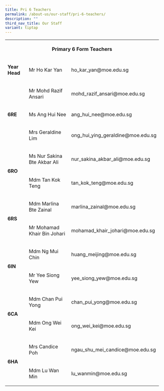 ```yaml
---
title: Pri 6 Teachers
permalink: /about-us/our-staff/pri-6-teachers/
description: ""
third_nav_title: Our Staff
variant: tiptap
---
```

<table style="minWidth: 75px">
<colgroup>
<col>
<col>
<col>
</colgroup>
<tbody>
<tr>
<th rowspan="1" colspan="3">
<p>Primary 6 Form Teachers</p>
</th>
</tr>
<tr>
<td rowspan="1" colspan="1">
<p><strong>Year Head</strong>
</p>
</td>
<td rowspan="1" colspan="1">
<p>Mr Ho Kar Yan</p>
</td>
<td rowspan="1" colspan="1">
<p>ho_kar_yan@moe.edu.sg</p>
</td>
</tr>
<tr>
<td rowspan="3" colspan="1">
<p><strong>6RE</strong>
</p>
</td>
<td rowspan="1" colspan="1">
<p>Mr Mohd Razif Ansari</p>
</td>
<td rowspan="1" colspan="1">
<p>mohd_razif_ansari@moe.edu.sg</p>
</td>
</tr>
<tr>
<td rowspan="1" colspan="1">
<p>Ms Ang Hui Nee</p>
</td>
<td rowspan="1" colspan="1">
<p>ang_hui_nee@moe.edu.sg</p>
</td>
</tr>
<tr>
<td rowspan="1" colspan="1">
<p>Mrs Geraldine Lim</p>
</td>
<td rowspan="1" colspan="1">
<p>ong_hui_ying_geraldine@moe.edu.sg</p>
</td>
</tr>
<tr>
<td rowspan="2" colspan="1">
<p><strong>6RO</strong>
</p>
</td>
<td rowspan="1" colspan="1">
<p>Ms Nur Sakina Bte Akbar Ali</p>
</td>
<td rowspan="1" colspan="1">
<p>nur_sakina_akbar_ali@moe.edu.sg</p>
</td>
</tr>
<tr>
<td rowspan="1" colspan="1">
<p>Mdm Tan Kok Teng</p>
</td>
<td rowspan="1" colspan="1">
<p>tan_kok_teng@moe.edu.sg</p>
</td>
</tr>
<tr>
<td rowspan="2" colspan="1">
<p><strong>6RS</strong>
</p>
</td>
<td rowspan="1" colspan="1">
<p>Mdm Marlina Bte Zainal</p>
</td>
<td rowspan="1" colspan="1">
<p>marlina_zainal@moe.edu.sg</p>
</td>
</tr>
<tr>
<td rowspan="1" colspan="1">
<p>Mr Mohamad Khair Bin Johari</p>
</td>
<td rowspan="1" colspan="1">
<p>mohamad_khair_johari@moe.edu.sg</p>
</td>
</tr>
<tr>
<td rowspan="2" colspan="1">
<p><strong>6IN</strong>
</p>
</td>
<td rowspan="1" colspan="1">
<p>Mdm Ng Mui Chin</p>
</td>
<td rowspan="1" colspan="1">
<p>huang_meijing@moe.edu.sg</p>
</td>
</tr>
<tr>
<td rowspan="1" colspan="1">
<p>Mr Yee Siong Yew</p>
</td>
<td rowspan="1" colspan="1">
<p>yee_siong_yew@moe.edu.sg</p>
</td>
</tr>
<tr>
<td rowspan="2" colspan="1">
<p><strong>6CA</strong>
</p>
</td>
<td rowspan="1" colspan="1">
<p>Mdm Chan Pui Yong</p>
</td>
<td rowspan="1" colspan="1">
<p>chan_pui_yong@moe.edu.sg</p>
</td>
</tr>
<tr>
<td rowspan="1" colspan="1">
<p>Mdm Ong Wei Kei</p>
</td>
<td rowspan="1" colspan="1">
<p>ong_wei_kei@moe.edu.sg</p>
</td>
</tr>
<tr>
<td rowspan="2" colspan="1">
<p><strong>6HA</strong>
</p>
</td>
<td rowspan="1" colspan="1">
<p>Mrs Candice Poh</p>
</td>
<td rowspan="1" colspan="1">
<p>ngau_shu_mei_candice@moe.edu.sg</p>
</td>
</tr>
<tr>
<td rowspan="1" colspan="1">
<p>Mdm Lu Wan Min</p>
</td>
<td rowspan="1" colspan="1">
<p>lu_wanmin@moe.edu.sg</p>
</td>
</tr>
</tbody>
</table>
<p></p>